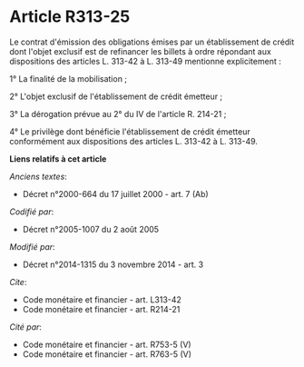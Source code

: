 # Article R313-25

Le contrat d'émission des obligations émises par un établissement de crédit dont l'objet exclusif est de refinancer les
billets à ordre répondant aux dispositions des articles L. 313-42 à L. 313-49 mentionne explicitement : 

1° La finalité de la mobilisation ; 

2° L'objet exclusif de l'établissement de crédit émetteur ; 

3° La dérogation prévue au 2° du IV de l'article R. 214-21 ; 

4° Le privilège dont bénéficie l'établissement de crédit émetteur conformément aux dispositions des articles L. 313-42 à L.
313-49.

**Liens relatifs à cet article**

_Anciens textes_:

  - Décret n°2000-664 du 17 juillet 2000 - art. 7 (Ab)

_Codifié par_:

  - Décret n°2005-1007 du 2 août 2005

_Modifié par_:

  - Décret n°2014-1315 du 3 novembre 2014 - art. 3

_Cite_:

  - Code monétaire et financier - art. L313-42
  - Code monétaire et financier - art. R214-21

_Cité par_:

  - Code monétaire et financier - art. R753-5 (V)
  - Code monétaire et financier - art. R763-5 (V)
